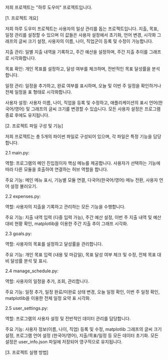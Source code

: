 저희 프로젝트는 "하루 도우미" 프로젝트입니다.



[1. 프로젝트 개요]

저희 하루 도우미 프로젝트는 사용자의 일상 관리를 돕는 프로젝트입니다. 지출, 목표, 일정 관리를 설정할 수 있으며 이 값들은 사용자 설정에서 초기화, 언어 변경, 시각화 그래프의 글씨 크기 설정, 사용자의 이름, 나이, 직업군이 등록 및 수정이 가능합니다. 


지출 관리: 일별 지출 내역을 기록하고, 주간 예산을 설정하며, 주간 지출 추이를 그래프로 시각화합니다.

목표 확인: 개인 목표를 설정하고, 달성 여부를 체크하며, 전반적인 목표 달성률을 분석합니다.


일정 관리: 일정을 추가하고, 완료 여부를 표시하며, 오늘 및 이번 주 일정을 확인하거나 전체 일정을 표 형태로 시각화합니다.

사용자 설정: 사용자 이름, 나이, 직업을 등록 및 수정하고, 애플리케이션의 표시 언어(한국어/영어) 및 그래프의 글씨 크기를 변경할 수 있습니다. 모든 사용자 설정은 프로그램 종료 후에도 유지됩니다.



[2. 프로젝트 파일 구성 및 기능] 


저희 프로젝트는 총 5개의 파이썬 파일로 구성되어 있으며, 각 파일은 특정 기능을 담당합니다.

2.1 main.py:

역할: 프로그램의 메인 진입점이자 핵심 메뉴를 제공합니다. 사용자가 선택하는 기능에 따라 다른 모듈을 호출하여 연결하는 허브 역할을 합니다.

주요 기능: 메인 메뉴 표시, 기능별 모듈 연결, 다국어(한국어/영어) 메뉴 전환, 사용자 언어 설정 불러오기.

2.2 expenses.py:

역할: 사용자의 지출을 기록하고 관리하는 모든 기능을 수행합니다.

주요 기능: 지출 내역 입력 (다중 입력 가능), 주간 예산 설정, 이번 주 지출 내역 및 예산 대비 현황 확인, matplotlib을 이용한 주간 지출 추이 그래프 시각화.


2.3 goals.py:

역할: 사용자의 목표를 설정하고 달성률을 관리합니다.

주요 기능: 개인 목표 입력 (내용 및 마감일), 목표 달성 여부 체크 및 수정, 전체 목표 대비 달성률 분석 및 표시.


2.4 manage_schedule.py:

역할: 사용자의 일정을 추가, 조회, 관리합니다.

주요 기능: 일정 추가, 일정 완료/미완료 상태 변경, 오늘 일정 확인, 이번 주 일정 확인, matplotlib을 이용한 전체 일정 요약 표 시각화.


2.5 user_settings.py:

역할: 프로그램의 사용자 설정 및 전반적인 데이터 관리를 담당합니다.

주요 기능: 사용자 정보(이름, 나이, 직업) 등록 및 수정, matplotlib 그래프의 글씨 크기 설정, 프로그램 언어 설정 (한국어/영어), 지출/목표/일정 등 모든 데이터 초기화. 모든 설정은 user_info.json 파일에 저장되어 영구적으로 유지됩니다.



   

[3. 프로젝트 실행 방법]
